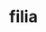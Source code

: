 ---
title: filia
meaning: daughter
pos: noun
ch: [f, f1, familia]
stem: fili
genend: ae
abbgender: f.
abbgender2: fem.
gender: feminine
declension: first
six: y
---